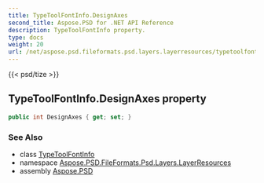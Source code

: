 ```yaml
---
title: TypeToolFontInfo.DesignAxes
second_title: Aspose.PSD for .NET API Reference
description: TypeToolFontInfo property. 
type: docs
weight: 20
url: /net/aspose.psd.fileformats.psd.layers.layerresources/typetoolfontinfo/designaxes/
---
```

{{< psd/tize >}}
## TypeToolFontInfo.DesignAxes property

```csharp
public int DesignAxes { get; set; }
```

### See Also

* class [TypeToolFontInfo](../)
* namespace [Aspose.PSD.FileFormats.Psd.Layers.LayerResources](../../typetoolfontinfo/)
* assembly [Aspose.PSD](../../../)


